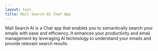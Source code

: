 ```yaml
---
layout: tool
title: Mail Search AI Chat App
---
```

Mail Search AI is a Chat app that enables you to semantically search your emails with ease and efficiency. It enhances your productivity and email management by leveraging AI technology to understand your emails and provide relevant search results.

